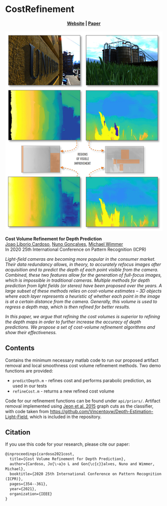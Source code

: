 # CostRefinement
<div align="center">
  <h4><a href="https://www.cg.tuwien.ac.at/research/publications/2021/cardoso-2021-cost">Website</a> | <a href="https://ieeexplore.ieee.org/document/9412730">Paper</a></h4>
</div>

![teaser](docs/teaser.jpg)

**Cost Volume Refinement for Depth Prediction**  
[Joao Liborio Cardoso](jaliborc.com), [Nuno Gonçalves](https://ieeexplore.ieee.org/author/37281864700), [Michael Wimmer](https://www.cg.tuwien.ac.at/staff/MichaelWimmer)  
In 2020 25th International Conference on Pattern Recognition (ICPR)

*Light-field cameras are becoming more popular in the consumer market. Their data redundancy allows, in theory, to accurately refocus images after acquisition and to predict the depth of each point visible from the camera. Combined, these two features allow for the generation of full-focus images, which is impossible in traditional cameras. Multiple methods for depth prediction from light fields (or stereo) have been proposed over the years. A large subset of these methods relies on cost-volume estimates – 3D objects where each layer represents a heuristic of whether each point in the image is at a certain distance from the camera. Generally, this volume is used to regress a depth map, which is then refined for better results.*

*In this paper, we argue that refining the cost volumes is superior to refining the depth maps in order to further increase the accuracy of depth predictions. We propose a set of cost-volume refinement algorithms and show their effectiveness.*

## Contents
Contains the minimum necessary matlab code to run our proposed artifact removal and local smoothness cost volume refinement methods. Two demo functions are provided:

* `predictDepth.m` -  refines cost and performs parabolic prediction, as used in our tests  
* `refineCost.m` - returns a new refined cost volume

Code for our refinement functions can be found under `api/priors/`. Artifact removal implemented using [Jeon et al. 2015](https://www.cv-foundation.org/openaccess/content_cvpr_2015/papers/Jeon_Accurate_Depth_Map_2015_CVPR_paper.pdf) graph cuts as the classifier, with code taken from https://github.com/Vincentqyw/Depth-Estimation-Light-Field, which is included in the repository.

## Citation
If you use this code for your research, please cite our paper:
```
@inproceedings{cardoso2021cost,
  title={Cost Volume Refinement for Depth Prediction},
  author={Cardoso, Jo{\~a}o L and Gon{\c{c}}alves, Nuno and Wimmer, Michael},
  booktitle={2020 25th International Conference on Pattern Recognition (ICPR)},
  pages={354--361},
  year={2021},
  organization={IEEE}
}
```
